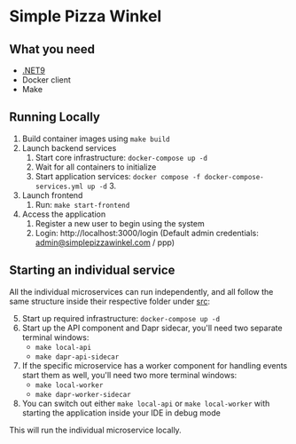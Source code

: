 
# Simple Pizza Winkel
## What you need

- [.NET9](https://dotnet.microsoft.com/en-us/download/dotnet/9.0)
- Docker client
- Make

## Running Locally

1. Build container images using `make build`
2. Launch backend services 
	1. Start core infrastructure: `docker-compose up -d`
	2. Wait for all containers to initialize
	3. Start application services: `docker compose -f docker-compose-services.yml up -d` 3. 
3. Launch frontend 
	1. Run: `make start-frontend` 
4. Access the application 
	1. Register a new user to begin using the system
	2. Login: http://localhost:3000/login (Default admin credentials: admin@simplepizzawinkel.com / ppp)

## Starting an individual service

All the individual microservices can run independently, and all follow the same structure inside their respective folder under [src](./src/):

5. Start up required infrastructure: `docker-compose up -d`
6. Start up the API component and Dapr sidecar, you'll need two separate terminal windows:
    - `make local-api`
    - `make dapr-api-sidecar`
7. If the specific microservice has a worker component for handling events start them as well, you'll need two more terminal windows:
    - `make local-worker`
    - `make dapr-worker-sidecar`
8. You can switch out either `make local-api` or `make local-worker` with starting the application inside your IDE in debug mode

This will run the individual microservice locally.

